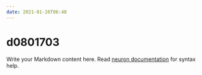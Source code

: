 ```yaml
---
date: 2021-01-26T06:48
---
```


# d0801703

Write your Markdown content here. Read [neuron documentation](https://neuron.zettel.page/2011404.html) for syntax help.

